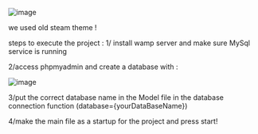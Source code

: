 ![image](https://github.com/user-attachments/assets/a43b07dd-d9f6-41e0-bd24-8a0986d0d15c)


we used old steam theme ! 

steps to execute the project :
1/ install wamp server and make sure MySql service is running

2/access phpmyadmin and create a database with :

![image](https://github.com/user-attachments/assets/ecd76dad-107f-4834-b11c-e0086fcdb991) 

3/put the correct database name in the Model file in the database connection function (database={yourDataBaseName})


4/make the main file as a startup for the project and press start!
